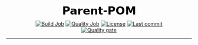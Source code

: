 <p align="center">
<center>
 
![Parent-POM](https://raw.githubusercontent.com/dev-time-tpw/parent-pom/main/images/Parent-POM.png) 
 
</center>
</p>

<center>
<p align="center">

[![Build Job](https://img.shields.io/github/workflow/status/dev-time-tpw/parent-pom/Run%20snapshot%20build-job?logo=GitHub&style=plastic)](https://github.com/dev-time-tpw/parent-pom/actions/workflows/build-job.yml)
[![Quality Job](https://img.shields.io/github/workflow/status/dev-time-tpw/parent-pom/Run%20quality%20build-job?label=quality-build&logo=GitHub&style=plastic)](https://github.com/dev-time-tpw/parent-pom/actions/workflows/quality-job.yml)
[![License](https://img.shields.io/github/license/dev-time-tpw/parent-pom?logo=GitHub&style=plastic)](https://github.com/dev-time-tpw/parent-pom/blob/main/LICENSE)
[![Last commit](https://img.shields.io/github/last-commit/dev-time-tpw/parent-pom?logo=GitHub&style=plastic)](https://github.com/dev-time-tpw/parent-pom)<br />
[![Quality gate](https://img.shields.io/sonar/quality_gate/devtime_parent-pom?logo=SonarCloud&server=https%3A%2F%2Fsonarcloud.io&style=plastic)](https://sonarcloud.io/dashboard?id=devtime_parent-pom)

</p>
</center>
<hr />